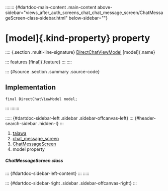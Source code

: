 ::::::: {#dartdoc-main-content .main-content above-sidebar="views_after_auth_screens_chat_chat_message_screen/ChatMessageScreen-class-sidebar.html" below-sidebar=""}
<div>

# [model]{.kind-property} property

</div>

:::: {.section .multi-line-signature}
[DirectChatViewModel](../../view_model_after_auth_view_models_chat_view_models_direct_chat_view_model/DirectChatViewModel-class.html)
[model]{.name}

::: features
[final]{.feature}
:::
::::

::: {#source .section .summary .source-code}
## Implementation

``` language-dart
final DirectChatViewModel model;
```
:::
:::::::

::::: {#dartdoc-sidebar-left .sidebar .sidebar-offcanvas-left}
::: {#header-search-sidebar .hidden-l}
:::

1.  [talawa](../../index.html)
2.  [chat_message_screen](../../views_after_auth_screens_chat_chat_message_screen/)
3.  [ChatMessageScreen](../../views_after_auth_screens_chat_chat_message_screen/ChatMessageScreen-class.html)
4.  model property

##### ChatMessageScreen class

::: {#dartdoc-sidebar-left-content}
:::
:::::

::: {#dartdoc-sidebar-right .sidebar .sidebar-offcanvas-right}
:::
